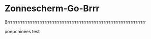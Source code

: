# Zonnescherm-Go-Brrr
Brrrrrrrrrrrrrrrrrrrrrrrrrrrrrrrrrrrrrrrrrrrrrrrrrrrrrrrrrrrrrrrrrrrrrrrrrrrrrrrrrr

poepchinees
test